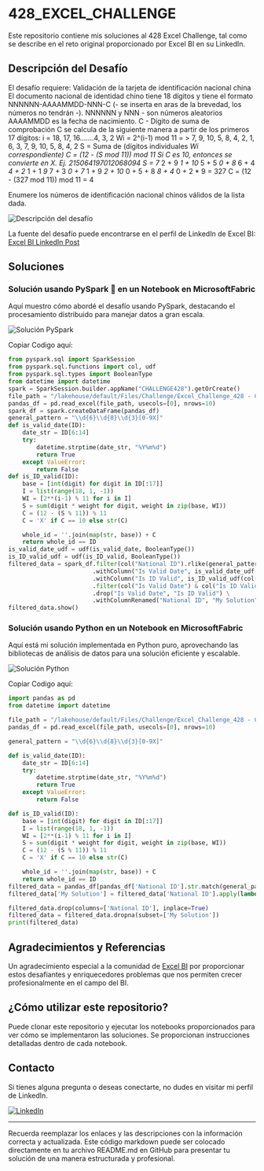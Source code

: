 # 428_EXCEL_CHALLENGE

Este repositorio contiene mis soluciones al 428 Excel Challenge, tal como se describe en el reto original proporcionado por Excel BI en su LinkedIn.

## Descripción del Desafío

El desafío requiere:
Validación de la tarjeta de identificación nacional china
El documento nacional de identidad chino tiene 18 dígitos y tiene el formato NNNNNN-AAAAMMDD-NNN-C (- se inserta en aras de la brevedad, los números no tendrán -).
NNNNNN y NNN - son números aleatorios
AAAAMMDD es la fecha de nacimiento.
C - Dígito de suma de comprobación
C se calcula de la siguiente manera a partir de los primeros 17 dígitos:
i = 18, 17, 16.......4, 3, 2
Wi = 2^(i-1) mod 11 = > 7, 9, 10, 5, 8, 4, 2, 1, 6, 3, 7, 9, 10, 5, 8, 4, 2
S = Suma de (dígitos individuales *Wi correspondiente)
C = (12 - (S mod 11)) mod 11
Si C es 10, entonces se convierte en X.
Ej. 215064197012068094
S = 7* 2 + 9 *1 + 10* 5 + 5 *0 + 8* 6 + 4 *4 + 2* 1 + 1 *9* 7 + 3 *0 + 7* 1 + 9 *2 + 10* 0 + 5 + 8 *8 + 4* 0 + 2 * 9 = 327
C = (12 - (327 mod 11)) mod 11 = 4

Enumere los números de identificación nacional chinos válidos de la lista dada.

![Descripción del desafío](https://github.com/cristobalsalcedo90/BI_Challenges/blob/72d089bb741fb3b3f5bbbded10d57f013b0fafa6/428_EXCEL_CHALLENGE/Files/ExcelBi.png)

La fuente del desafío puede encontrarse en el perfil de LinkedIn de Excel BI: [Excel BI LinkedIn Post](https://www.linkedin.com/posts/excelbi_excel-challenge-problem-activity-7184399850711486464-k43d?utm_source=share&utm_medium=member_desktop)

## Soluciones

### Solución usando PySpark 🚀 en un Notebook en MicrosoftFabric

Aquí muestro cómo abordé el desafío usando PySpark, destacando el procesamiento distribuido para manejar datos a gran escala.

![Solución PySpark](https://github.com/cristobalsalcedo90/BI_Challenges/blob/72d089bb741fb3b3f5bbbded10d57f013b0fafa6/428_EXCEL_CHALLENGE/Files/428_EXCEL_CHALLENGE_PySpark.png)

Copiar Codigo aquí:

```python
from pyspark.sql import SparkSession
from pyspark.sql.functions import col, udf
from pyspark.sql.types import BooleanType
from datetime import datetime
spark = SparkSession.builder.appName("CHALLENGE428").getOrCreate()
file_path = "/lakehouse/default/Files/Challenge/Excel_Challenge_428 - Chinese National ID.xlsx"
pandas_df = pd.read_excel(file_path, usecols=[0], nrows=10)
spark_df = spark.createDataFrame(pandas_df)
general_pattern = "\\d{6}\\d{8}\\d{3}[0-9X]"
def is_valid_date(ID):
    date_str = ID[6:14]
    try:
        datetime.strptime(date_str, "%Y%m%d")
        return True
    except ValueError:
        return False
def is_ID_valid(ID):
    base = [int(digit) for digit in ID[:17]]
    I = list(range(18, 1, -1))
    WI = [2**(i-1) % 11 for i in I]
    S = sum(digit * weight for digit, weight in zip(base, WI))
    C = (12 - (S % 11)) % 11
    C = 'X' if C == 10 else str(C)

    whole_id = ''.join(map(str, base)) + C
    return whole_id == ID
is_valid_date_udf = udf(is_valid_date, BooleanType())
is_ID_valid_udf = udf(is_ID_valid, BooleanType())
filtered_data = spark_df.filter(col("National ID").rlike(general_pattern)) \
                        .withColumn("Is Valid Date", is_valid_date_udf(col("National ID"))) \
                        .withColumn("Is ID Valid", is_ID_valid_udf(col("National ID"))) \
                        .filter(col("Is Valid Date") & col("Is ID Valid")) \
                        .drop("Is Valid Date", "Is ID Valid") \
                        .withColumnRenamed("National ID", "My Solution")
filtered_data.show()


```

### Solución usando Python en un Notebook en MicrosoftFabric

Aquí está mi solución implementada en Python puro, aprovechando las bibliotecas de análisis de datos para una solución eficiente y escalable.

![Solución Python](https://github.com/cristobalsalcedo90/BI_Challenges/blob/72d089bb741fb3b3f5bbbded10d57f013b0fafa6/428_EXCEL_CHALLENGE/Files/428_EXCEL_CHALLENGE_Python.png)

Copiar Codigo aquí:

```python
import pandas as pd
from datetime import datetime

file_path = "/lakehouse/default/Files/Challenge/Excel_Challenge_428 - Chinese National ID.xlsx"
pandas_df = pd.read_excel(file_path, usecols=[0], nrows=10)

general_pattern = "\\d{6}\\d{8}\\d{3}[0-9X]"

def is_valid_date(ID):
    date_str = ID[6:14]
    try:
        datetime.strptime(date_str, "%Y%m%d")
        return True
    except ValueError:
        return False

def is_ID_valid(ID):
    base = [int(digit) for digit in ID[:17]]
    I = list(range(18, 1, -1))
    WI = [2**(i-1) % 11 for i in I]
    S = sum(digit * weight for digit, weight in zip(base, WI))
    C = (12 - (S % 11)) % 11
    C = 'X' if C == 10 else str(C)

    whole_id = ''.join(map(str, base)) + C
    return whole_id == ID
filtered_data = pandas_df[pandas_df['National ID'].str.match(general_pattern).fillna(False)].copy()
filtered_data['My Solution'] = filtered_data['National ID'].apply(lambda x: x if is_valid_date(x) and is_ID_valid(x) else pd.NA)

filtered_data.drop(columns=['National ID'], inplace=True)
filtered_data = filtered_data.dropna(subset=['My Solution'])
print(filtered_data)

```

## Agradecimientos y Referencias

Un agradecimiento especial a la comunidad de [Excel BI](https://www.linkedin.com/in/excelbi/) por proporcionar estos desafiantes y enriquecedores problemas que nos permiten crecer profesionalmente en el campo del BI.

## ¿Cómo utilizar este repositorio?

Puede clonar este repositorio y ejecutar los notebooks proporcionados para ver cómo se implementaron las soluciones. Se proporcionan instrucciones detalladas dentro de cada notebook.

## Contacto

Si tienes alguna pregunta o deseas conectarte, no dudes en visitar mi perfil de LinkedIn.

[![LinkedIn](https://img.shields.io/badge/LinkedIn-Cristobal%20Salcedo-blue)](https://www.linkedin.com/in/cristobal-salcedo)

---

Recuerda reemplazar los enlaces y las descripciones con la información correcta y actualizada. Este código markdown puede ser colocado directamente en tu archivo README.md en GitHub para presentar tu solución de una manera estructurada y profesional.
